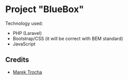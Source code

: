 Project "BlueBox"
================

Technology used:
<ul>
    <li>PHP (Laravel)</li>
    <li>Bootstrap/CSS (it will be correct with BEM standard)</li>
    <li>JavaScript</li>
</ul>



Credits
-------

- [Marek Trocha](https://github.com/marektrocha)
